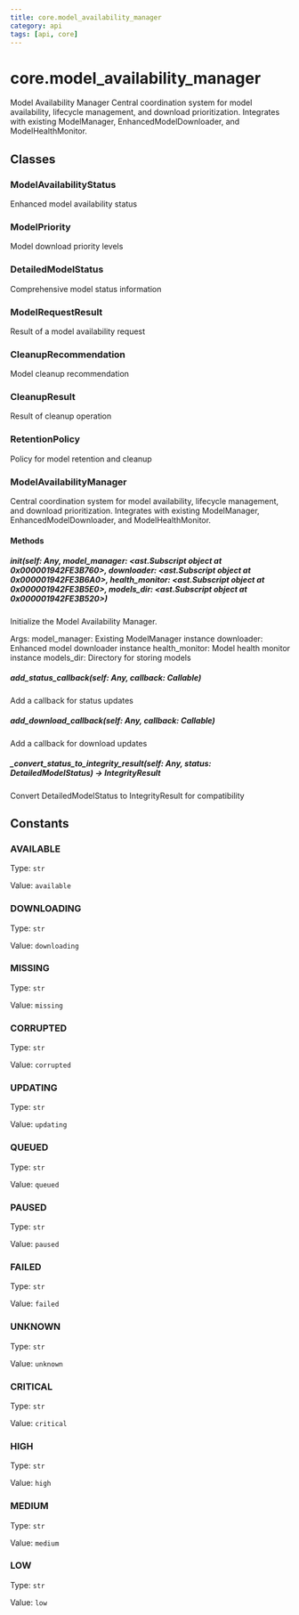 ```yaml
---
title: core.model_availability_manager
category: api
tags: [api, core]
---
```


# core.model_availability_manager

Model Availability Manager
Central coordination system for model availability, lifecycle management, and download prioritization.
Integrates with existing ModelManager, EnhancedModelDownloader, and ModelHealthMonitor.

## Classes

### ModelAvailabilityStatus

Enhanced model availability status

### ModelPriority

Model download priority levels

### DetailedModelStatus

Comprehensive model status information

### ModelRequestResult

Result of a model availability request

### CleanupRecommendation

Model cleanup recommendation

### CleanupResult

Result of cleanup operation

### RetentionPolicy

Policy for model retention and cleanup

### ModelAvailabilityManager

Central coordination system for model availability, lifecycle management,
and download prioritization. Integrates with existing ModelManager,
EnhancedModelDownloader, and ModelHealthMonitor.

#### Methods

##### __init__(self: Any, model_manager: <ast.Subscript object at 0x000001942FE3B760>, downloader: <ast.Subscript object at 0x000001942FE3B6A0>, health_monitor: <ast.Subscript object at 0x000001942FE3B5E0>, models_dir: <ast.Subscript object at 0x000001942FE3B520>)

Initialize the Model Availability Manager.

Args:
    model_manager: Existing ModelManager instance
    downloader: Enhanced model downloader instance
    health_monitor: Model health monitor instance
    models_dir: Directory for storing models

##### add_status_callback(self: Any, callback: Callable)

Add a callback for status updates

##### add_download_callback(self: Any, callback: Callable)

Add a callback for download updates

##### _convert_status_to_integrity_result(self: Any, status: DetailedModelStatus) -> IntegrityResult

Convert DetailedModelStatus to IntegrityResult for compatibility

## Constants

### AVAILABLE

Type: `str`

Value: `available`

### DOWNLOADING

Type: `str`

Value: `downloading`

### MISSING

Type: `str`

Value: `missing`

### CORRUPTED

Type: `str`

Value: `corrupted`

### UPDATING

Type: `str`

Value: `updating`

### QUEUED

Type: `str`

Value: `queued`

### PAUSED

Type: `str`

Value: `paused`

### FAILED

Type: `str`

Value: `failed`

### UNKNOWN

Type: `str`

Value: `unknown`

### CRITICAL

Type: `str`

Value: `critical`

### HIGH

Type: `str`

Value: `high`

### MEDIUM

Type: `str`

Value: `medium`

### LOW

Type: `str`

Value: `low`

